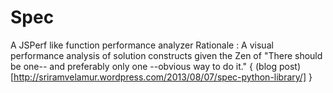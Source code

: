 Spec
====

A JSPerf like function performance analyzer
Rationale : A visual performance analysis of solution constructs  given the Zen of "There should be one-- and preferably only one --obvious way to do it." { (blog post)[http://sriramvelamur.wordpress.com/2013/08/07/spec-python-library/] }